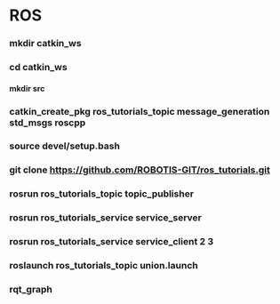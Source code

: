 # ROS
### mkdir catkin_ws
### cd catkin_ws
#### mkdir src
### catkin_create_pkg ros_tutorials_topic message_generation std_msgs roscpp
### source devel/setup.bash
### git clone https://github.com/ROBOTIS-GIT/ros_tutorials.git

### rosrun ros_tutorials_topic topic_publisher

### rosrun ros_tutorials_service service_server
### rosrun ros_tutorials_service service_client 2 3
### roslaunch ros_tutorials_topic union.launch
### rqt_graph
